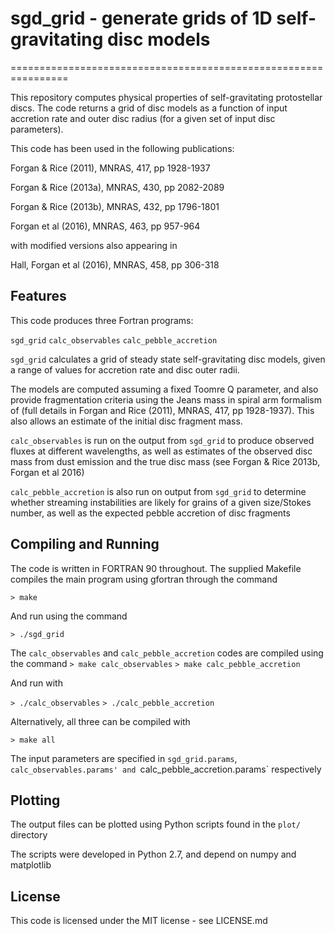 # sgd_grid - generate grids of 1D self-gravitating disc models
================================================================

This repository computes physical properties of self-gravitating protostellar discs.
The code returns a grid of disc models as a function of input accretion rate and outer disc radius (for a given set of input disc parameters).

This code has been used in the following publications:

Forgan & Rice (2011), MNRAS, 417, pp 1928-1937

Forgan & Rice (2013a), MNRAS, 430, pp 2082-2089

Forgan & Rice (2013b), MNRAS, 432, pp 1796-1801

Forgan et al (2016), MNRAS, 463, pp 957-964

with modified versions also appearing in

Hall, Forgan et al (2016), MNRAS, 458, pp 306-318

Features
--------

This code produces three Fortran programs:

`sgd_grid`
`calc_observables`
`calc_pebble_accretion`

`sgd_grid` calculates a grid of steady state self-gravitating disc models,
given a range of values for accretion rate and disc outer radii. 

The models are computed assuming a fixed Toomre Q parameter, and also provide fragmentation criteria using the Jeans mass in 
spiral arm formalism of (full details in Forgan and Rice (2011), MNRAS, 417, pp 1928-1937).  This also allows an estimate of the initial disc fragment mass.

`calc_observables` is run on the output from `sgd_grid`
to produce observed fluxes at different wavelengths, as well as estimates of the observed disc mass from dust emission and the true disc mass (see Forgan & Rice 2013b, Forgan et al 2016)

`calc_pebble_accretion` is also run on output from `sgd_grid` to determine whether streaming instabilities are likely for grains of a given size/Stokes number,
as well as the expected pebble accretion of disc fragments


Compiling and Running
---------------------

The code is written in FORTRAN 90 throughout. The supplied Makefile compiles the main 
program using gfortran through the command

`> make`

And run using the command

`> ./sgd_grid`

The `calc_observables` and `calc_pebble_accretion` codes are compiled using the command
`> make calc_observables`
`> make calc_pebble_accretion`

And run with

`> ./calc_observables`
`> ./calc_pebble_accretion`

Alternatively, all three can be compiled with

`> make all`

The input parameters are specified in `sgd_grid.params`, `calc_observables.params' and `calc_pebble_accretion.params` respectively

Plotting
--------

The output files can be plotted using Python scripts found in the
`plot/` directory

The scripts were developed in Python 2.7, and depend on numpy and matplotlib

License
-------

This code is licensed under the MIT license - see LICENSE.md
